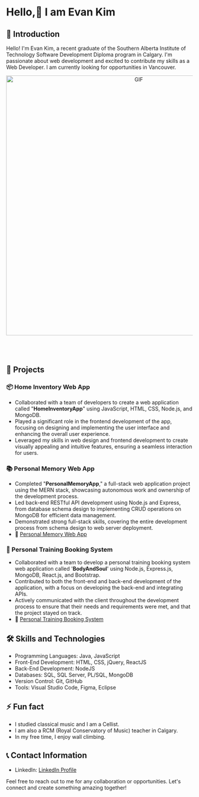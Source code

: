 # Hello,👋 I am Evan Kim

## 🌟 Introduction

Hello! I'm Evan Kim, a recent graduate of the Southern Alberta Institute of Technology Software Development Diploma program in Calgary. I'm passionate about web development and excited to contribute my skills as a Web Developer. I am currently looking for opportunities in Vancouver.

<div align="center">
<img hight="300" width="700" alt="GIF" align="center" src="https://github.com/Xx-Ashutosh-xX/Xx-Ashutosh-xX/blob/master/assets/208593.gif">
</div>

</br>
</br>
</br>

## 🚀 Projects

### 📦 Home Inventory Web App

- Collaborated with a team of developers to create a web application called "**HomeInventoryApp**" using JavaScript, HTML, CSS, Node.js, and MongoDB.
- Played a significant role in the frontend development of the app, focusing on designing and implementing the user interface and enhancing the overall user experience.
- Leveraged my skills in web design and frontend development to create visually appealing and intuitive features, ensuring a seamless interaction for users.

### 📚 Personal Memory Web App

- Completed "**PersonalMemoryApp**," a full-stack web application project using the MERN stack, showcasing autonomous work and ownership of the development process.
- Led back-end RESTful API development using Node.js and Express, from database schema design to implementing CRUD operations on MongoDB for efficient data management.
- Demonstrated strong full-stack skills, covering the entire development process from schema design to web server deployment.
- 🔗 [Personal Memory Web App](https://mern-third-frontend.web.app/)

### 💪 Personal Training Booking System

- Collaborated with a team to develop a personal training booking system web application called '**BodyAndSoul**' using Node.js, Express.js, MongoDB, React.js, and Bootstrap.
- Contributed to both the front-end and back-end development of the application, with a focus on developing the back-end and integrating APIs.
- Actively communicated with the client throughout the development process to ensure that their needs and requirements were met, and that the project stayed on track.
- 🔗 [Personal Training Booking System](https://bodyandsoul.herokuapp.com/)

## 🛠️ Skills and Technologies

- Programming Languages: Java, JavaScript
- Front-End Development: HTML, CSS, jQuery, ReactJS
- Back-End Development: NodeJS
- Databases: SQL, SQL Server, PL/SQL, MongoDB
- Version Control: Git, GitHub
- Tools: Visual Studio Code, Figma, Eclipse

## ⚡ Fun fact

- I studied classical music and I am a Cellist.
- I am also a RCM (Royal Conservatory of Music) teacher in Calgary.
- In my free time, I enjoy wall climbing.

## 📞 Contact Information

- LinkedIn: [LinkedIn Profile](https://www.linkedin.com/in/evan977512/)

Feel free to reach out to me for any collaboration or opportunities. Let's connect and create something amazing together!
